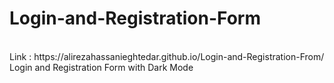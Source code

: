 # Login-and-Registration-Form
<br>
Link : https://alirezahassanieghtedar.github.io/Login-and-Registration-From/
<br>
Login and Registration Form with Dark Mode 